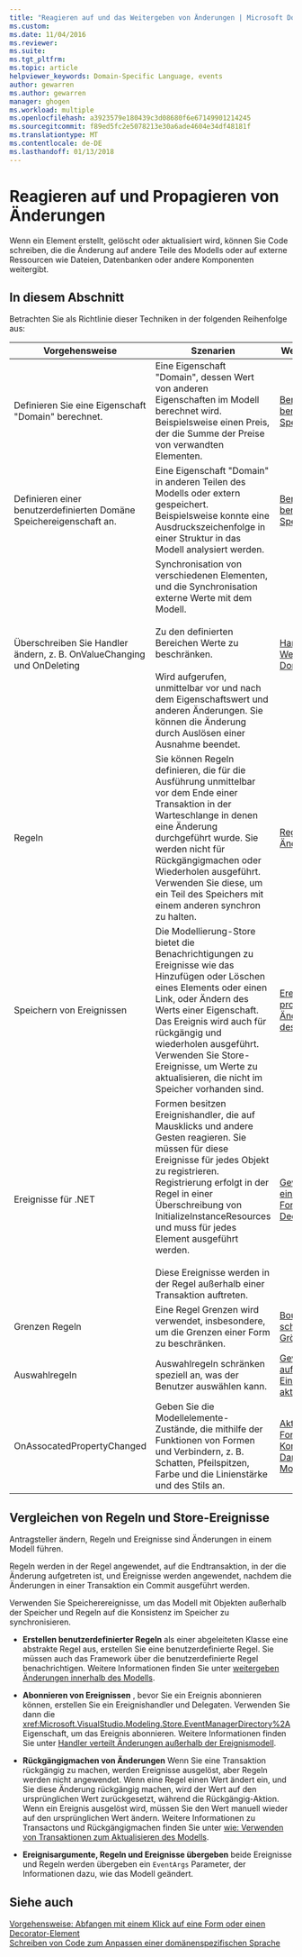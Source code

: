 ```yaml
---
title: "Reagieren auf und das Weitergeben von Änderungen | Microsoft Docs"
ms.custom: 
ms.date: 11/04/2016
ms.reviewer: 
ms.suite: 
ms.tgt_pltfrm: 
ms.topic: article
helpviewer_keywords: Domain-Specific Language, events
author: gewarren
ms.author: gewarren
manager: ghogen
ms.workload: multiple
ms.openlocfilehash: a3923579e180439c3d08680f6e67149901214245
ms.sourcegitcommit: f89ed5fc2e5078213e30a6ade4604e34df48181f
ms.translationtype: MT
ms.contentlocale: de-DE
ms.lasthandoff: 01/13/2018
---
```

# <a name="responding-to-and-propagating-changes"></a>Reagieren auf und Propagieren von Änderungen
Wenn ein Element erstellt, gelöscht oder aktualisiert wird, können Sie Code schreiben, die die Änderung auf andere Teile des Modells oder auf externe Ressourcen wie Dateien, Datenbanken oder andere Komponenten weitergibt.  
  
## <a name="in-this-section"></a>In diesem Abschnitt  
 Betrachten Sie als Richtlinie dieser Techniken in der folgenden Reihenfolge aus:  
  
|Vorgehensweise|Szenarien|Weitere Informationen|  
|---------------|---------------|--------------------------|  
|Definieren Sie eine Eigenschaft "Domain" berechnet.|Eine Eigenschaft "Domain", dessen Wert von anderen Eigenschaften im Modell berechnet wird. Beispielsweise einen Preis, der die Summe der Preise von verwandten Elementen.|[Berechnete und benutzerdefinierte Speichereigenschaften](../modeling/calculated-and-custom-storage-properties.md)|  
|Definieren einer benutzerdefinierten Domäne Speichereigenschaft an.|Eine Eigenschaft "Domain" in anderen Teilen des Modells oder extern gespeichert. Beispielsweise konnte eine Ausdruckszeichenfolge in einer Struktur in das Modell analysiert werden.|[Berechnete und benutzerdefinierte Speichereigenschaften](../modeling/calculated-and-custom-storage-properties.md)|  
|Überschreiben Sie Handler ändern, z. B. OnValueChanging und OnDeleting|Synchronisation von verschiedenen Elementen, und die Synchronisation externe Werte mit dem Modell.<br /><br /> Zu den definierten Bereichen Werte zu beschränken.<br /><br /> Wird aufgerufen, unmittelbar vor und nach dem Eigenschaftswert und anderen Änderungen. Sie können die Änderung durch Auslösen einer Ausnahme beendet.|[Handler für Wertänderungen von Domäneneigenschaften](../modeling/domain-property-value-change-handlers.md)|  
|Regeln|Sie können Regeln definieren, die für die Ausführung unmittelbar vor dem Ende einer Transaktion in der Warteschlange in denen eine Änderung durchgeführt wurde. Sie werden nicht für Rückgängigmachen oder Wiederholen ausgeführt. Verwenden Sie diese, um ein Teil des Speichers mit einem anderen synchron zu halten.|[Regeln propagieren Änderungen im Modell](../modeling/rules-propagate-changes-within-the-model.md)|  
|Speichern von Ereignissen|Die Modellierung-Store bietet die Benachrichtigungen zu Ereignisse wie das Hinzufügen oder Löschen eines Elements oder einen Link, oder Ändern des Werts einer Eigenschaft. Das Ereignis wird auch für rückgängig und wiederholen ausgeführt. Verwenden Sie Store-Ereignisse, um Werte zu aktualisieren, die nicht im Speicher vorhanden sind.|[Ereignishandler propagieren Änderungen außerhalb des Modells](../modeling/event-handlers-propagate-changes-outside-the-model.md)|  
|Ereignisse für .NET|Formen besitzen Ereignishandler, die auf Mausklicks und andere Gesten reagieren. Sie müssen für diese Ereignisse für jedes Objekt zu registrieren. Registrierung erfolgt in der Regel in einer Überschreibung von InitializeInstanceResources und muss für jedes Element ausgeführt werden.<br /><br /> Diese Ereignisse werden in der Regel außerhalb einer Transaktion auftreten.|[Gewusst wie: Abfangen eines Klicks auf eine Form oder einen Decorator](../modeling/how-to-intercept-a-click-on-a-shape-or-decorator.md)|  
|Grenzen Regeln|Eine Regel Grenzen wird verwendet, insbesondere, um die Grenzen einer Form zu beschränken.|[BoundsRules schränken Position und Größe von Formen ein](../modeling/boundsrules-constrain-shape-location-and-size.md)|  
|Auswahlregeln|Auswahlregeln schränken speziell an, was der Benutzer auswählen kann.|[Gewusst wie: Zugreifen auf die und Einschränken der aktuellen Auswahl](../modeling/how-to-access-and-constrain-the-current-selection.md)|  
|OnAssocatedPropertyChanged|Geben Sie die Modellelemente-Zustände, die mithilfe der Funktionen von Formen und Verbindern, z. B. Schatten, Pfeilspitzen, Farbe und die Linienstärke und des Stils an.|[Aktualisieren von Formen und Konnektoren zur Darstellung des Modells](../modeling/updating-shapes-and-connectors-to-reflect-the-model.md)|  
  
## <a name="comparing-rules-and-store-events"></a>**Vergleichen von Regeln und Store-Ereignisse**  
 Antragsteller ändern, Regeln und Ereignisse sind Änderungen in einem Modell führen.  
  
 Regeln werden in der Regel angewendet, auf die Endtransaktion, in der die Änderung aufgetreten ist, und Ereignisse werden angewendet, nachdem die Änderungen in einer Transaktion ein Commit ausgeführt werden.  
  
 Verwenden Sie Speicherereignisse, um das Modell mit Objekten außerhalb der Speicher und Regeln auf die Konsistenz im Speicher zu synchronisieren.  
  
-   **Erstellen benutzerdefinierter Regeln** als einer abgeleiteten Klasse eine abstrakte Regel aus, erstellen Sie eine benutzerdefinierte Regel. Sie müssen auch das Framework über die benutzerdefinierte Regel benachrichtigen. Weitere Informationen finden Sie unter [weitergeben Änderungen innerhalb des Modells](../modeling/rules-propagate-changes-within-the-model.md).  
  
-   **Abonnieren von Ereignissen** , bevor Sie ein Ereignis abonnieren können, erstellen Sie ein Ereignishandler und Delegaten. Verwenden Sie dann die <xref:Microsoft.VisualStudio.Modeling.Store.EventManagerDirectory%2A>Eigenschaft, um das Ereignis abonnieren. Weitere Informationen finden Sie unter [Handler verteilt Änderungen außerhalb der Ereignismodell](../modeling/event-handlers-propagate-changes-outside-the-model.md).  
  
-   **Rückgängigmachen von Änderungen** Wenn Sie eine Transaktion rückgängig zu machen, werden Ereignisse ausgelöst, aber Regeln werden nicht angewendet. Wenn eine Regel einen Wert ändert ein, und Sie diese Änderung rückgängig machen, wird der Wert auf den ursprünglichen Wert zurückgesetzt, während die Rückgängig-Aktion. Wenn ein Ereignis ausgelöst wird, müssen Sie den Wert manuell wieder auf den ursprünglichen Wert ändern. Weitere Informationen zu Transactons und Rückgängigmachen finden Sie unter [wie: Verwenden von Transaktionen zum Aktualisieren des Modells](../modeling/how-to-use-transactions-to-update-the-model.md).  
  
-   **Ereignisargumente, Regeln und Ereignisse übergeben** beide Ereignisse und Regeln werden übergeben ein `EventArgs` Parameter, der Informationen dazu, wie das Modell geändert.  
  
## <a name="see-also"></a>Siehe auch  
 [Vorgehensweise: Abfangen mit einem Klick auf eine Form oder einen Decorator-Element](../modeling/how-to-intercept-a-click-on-a-shape-or-decorator.md)   
 [Schreiben von Code zum Anpassen einer domänenspezifischen Sprache](../modeling/writing-code-to-customise-a-domain-specific-language.md)